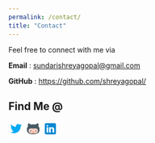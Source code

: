 ```yaml
---
permalink: /contact/
title: "Contact"
---
```


Feel free to connect with me via

**Email** : sundarishreyagopal@gmail.com

**GitHub** : https://github.com/shreyagopal/

## Find Me @
<a href="https://twitter.com/shreyagopal" target="_blank"><img class="ai-subscribed-social-icon" src="/assets/images/tw.png" width="30"></a>
<a href="https://github.com/shreyagopal" target="_blank"><img class="ai-subscribed-social-icon" src="/assets/images/gthb.png" width="30"></a>
<a href="https://www.linkedin.com/in/shreya-gopal-sundari-03a56519a" target="_blank"><img class="ai-subscribed-social-icon" src="/assets/images/lnkdn.png" width="30"></a>

